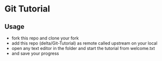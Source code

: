 # Git Tutorial

## Usage

- fork this repo and clone your fork
- add this repo (delta/Git-Tutorial) as remote called upstream on your local
- open any text editor in the folder and start the tutorial from welcome.txt
- and save your progress

